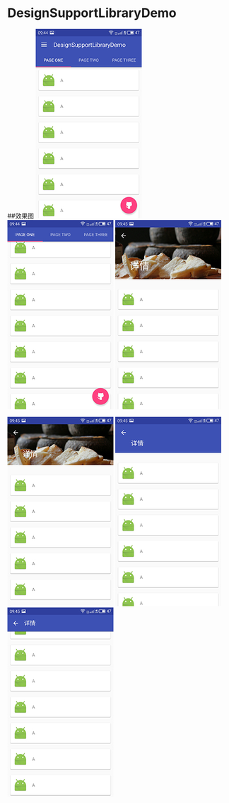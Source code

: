 # DesignSupportLibraryDemo

##效果图
![icon](/art/MD1.jpg)    ![icon](/art/MD2.jpg)         ![icon](/art/MD3.jpg)




![icon](/art/MD4.jpg)     ![icon](/art/MD5.jpg)        ![icon](/art/MD6.jpg)
